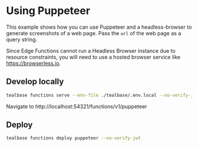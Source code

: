 # Using Puppeteer

This example shows how you can use Puppeteer and a headless-browser to generate screenshots of a web page. Pass the `url` of the web page as a query string.

Since Edge Functions cannot run a Headless Browser instance due to resource constraints, you will need to use a hosted browser service like https://browserless.io.

## Develop locally

```bash
tealbase functions serve --env-file ./tealbase/.env.local --no-verify-jwt
```

Navigate to http://localhost:54321/functions/v1/puppeteer

## Deploy

```bash
tealbase functions deploy puppeteer --no-verify-jwt
```
